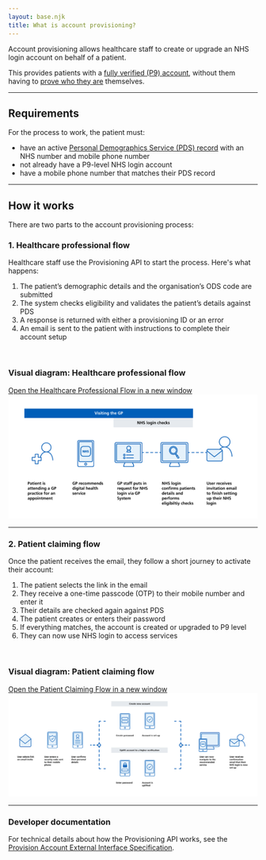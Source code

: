 ```yaml
---
layout: base.njk
title: What is account provisioning?
---
```


Account provisioning allows healthcare staff to create or upgrade an NHS login account on behalf of a patient. 

This provides patients with a [fully verified (P9) account](https://nhsconnect.github.io/nhslogin/user-journeys/#p9), without them having to [prove who they are](https://help.login.nhs.uk/provewhoyouare) themselves.

<hr>

<h2>Requirements</h2>

For the process to work, the patient must:  

* have an active [Personal Demographics Service (PDS) record](https://digital.nhs.uk/services/personal-demographics-service) with an NHS number and mobile phone number
* not already have a P9-level NHS login account  
* have a mobile phone number that matches their PDS record 

<hr>

<h2>How it works</h2>

There are two parts to the account provisioning process:

<h3>1. Healthcare professional flow</h3>

Healthcare staff use the Provisioning API to start the process. Here's what happens:

1. The patient’s demographic details and the organisation’s ODS code are submitted  
2. The system checks eligibility and validates the patient’s details against PDS  
3. A response is returned with either a provisioning ID or an error  
4. An email is sent to the patient with instructions to complete their account setup  

</br>

<h3>Visual diagram: Healthcare professional flow</h3>


<div class="design-example">
  <a href="https://raw.githubusercontent.com/nhsconnect/nhslogin/main/src/images/Provisioning-journey-one.png" class="design-example__pop-out" target="_blank">Open the Healthcare Professional Flow in a new window</a>
    <div class="code-embed">
    <img class="nhsuk-image__img" src="https://github.com/nhsconnect/nhslogin/raw/main/src/images/Provisioning-journey-one.png" alt="Diagram showing the healthcare professional journey flow">
  </div>

<hr>


<h3>2. Patient claiming flow</h3>

Once the patient receives the email, they follow a short journey to activate their account:

1. The patient selects the link in the email  
2. They receive a one-time passcode (OTP) to their mobile number and enter it  
3. Their details are checked again against PDS  
4. The patient creates or enters their password
5. If everything matches, the account is created or upgraded to P9 level    
6. They can now use NHS login to access services  

</br>

<h3>Visual diagram: Patient claiming flow</h3>


<div class="design-example">
  <a href="https://raw.githubusercontent.com/nhsconnect/nhslogin/main/src/images/Provisioning-journey-two.png" class="design-example__pop-out" target="_blank">Open the Patient Claiming Flow in a new window</a>
    <div class="code-embed">
    <img class="nhsuk-image__img" src="https://github.com/nhsconnect/nhslogin/raw/main/src/images/Provisioning-journey-two.png" alt="Diagram showing the patient claiming journey flow">
  </div>

<hr>


### Developer documentation

For technical details about how the Provisioning API works, see the [Provision Account External Interface Specification](https://nhsconnect.github.io/nhslogin/provision-account-external-interface/).
